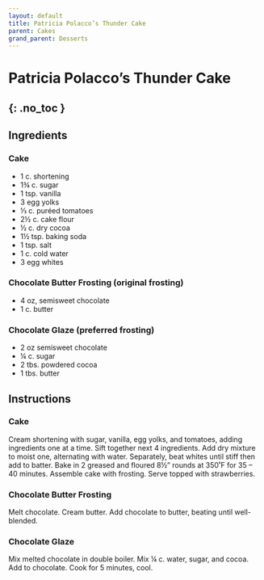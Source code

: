 ```yaml
---
layout: default
title: Patricia Polacco’s Thunder Cake
parent: Cakes
grand_parent: Desserts
---
```


# Patricia Polacco’s Thunder Cake
{: .no_toc }
---

## Ingredients

### Cake
<ul>
	<li>1 c. shortening</li>
	<li>1¾ c. sugar</li>
	<li>1 tsp. vanilla</li>
	<li>3 egg yolks</li>
	<li>⅓ c. puréed tomatoes</li>
	<li>2½ c. cake flour</li>
	<li>½ c. dry cocoa</li>
	<li>1½ tsp. baking soda</li>
	<li>1 tsp. salt</li>
	<li>1 c. cold water</li>
	<li>3 egg whites</li>
</ul>

### Chocolate Butter Frosting (original frosting)

<ul>
	<li>4 oz, semisweet chocolate</li>
	<li>1 c. butter</li>
</ul>

### Chocolate Glaze (preferred frosting)

<ul>
	<li>2 oz semisweet chocolate</li>
	<li>¼ c. sugar</li>
	<li>2 tbs. powdered cocoa</li>
	<li>1 tbs. butter</li>
</ul>

## Instructions
### Cake

Cream shortening with sugar, vanilla, egg yolks, and tomatoes, adding ingredients one at a time. Sift together next 4 ingredients. Add dry mixture to moist one, alternating with water. Separately, beat whites until stiff then add to batter. Bake in 2 greased and floured 8½” rounds at 350˚F for 35 – 40 minutes. Assemble cake with frosting. Serve topped with strawberries.

### Chocolate Butter Frosting

Melt chocolate. Cream butter. Add chocolate to butter, beating until well-blended.

### Chocolate Glaze

Mix melted chocolate in double boiler. Mix ¼ c. water, sugar, and cocoa. Add to chocolate. Cook for 5 minutes, cool.